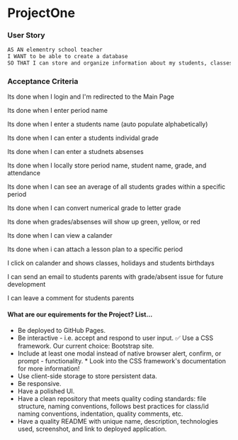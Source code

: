 # ProjectOne

### User Story

```md
AS AN elementry school teacher
I WANT to be able to create a database
SO THAT I can store and organize information about my students, classes, and lesson plans
```

### Acceptance Criteria
Its done when I login and I'm redirected to the Main Page

Its done when I enter period name

Its done when I enter a students name (auto populate alphabetically)

Its done when I can enter a students individal grade

Its done when I can enter a studnets absenses

Its done when I locally store period name, student name, grade, and attendance

Its done when I can see an average of all students grades within a specific period

Its done when I can convert numerical grade to letter grade

Its done when grades/absenses will show up green, yellow, or red

Its done when I can view a calander

Its done when i can attach a lesson plan to a specific period

I click on calander and shows classes, holidays and students birthdays

I can send an email to students parents with grade/absent issue for future development

I can leave a comment for students parents 

#### What are our equirements for the Project? List…

- Be deployed to GitHub Pages.
- Be interactive - i.e. accept and respond to user input.
✅ Use a CSS framework. Our current choice: Bootstrap site. 
- Include at least one modal instead of native browser alert, confirm, or prompt - functionality.                                                                     * Look into the CSS framework's documentation for more information!
- Use client-side storage to store persistent data.
- Be responsive.
- Have a polished UI.
- Have a clean repository that meets quality coding standards: file structure, naming conventions, follows best practices for class/id naming conventions, indentation, quality comments, etc.
- Have a quality README with unique name, description, technologies used, screenshot, and link to deployed application.
